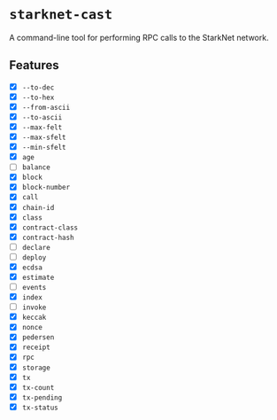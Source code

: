 # `starknet-cast`

A command-line tool for performing RPC calls to the StarkNet network.

## Features

-   [x] `--to-dec`
-   [x] `--to-hex`
-   [x] `--from-ascii`
-   [x] `--to-ascii`
-   [x] `--max-felt`
-   [x] `--max-sfelt`
-   [x] `--min-sfelt`
-   [x] `age`
-   [ ] `balance`
-   [x] `block`
-   [x] `block-number`
-   [x] `call`
-   [x] `chain-id`
-   [x] `class`
-   [x] `contract-class`
-   [x] `contract-hash`
-   [ ] `declare`
-   [ ] `deploy`
-   [x] `ecdsa`
-   [x] `estimate`
-   [ ] `events`
-   [x] `index`
-   [ ] `invoke`
-   [x] `keccak`
-   [x] `nonce`
-   [x] `pedersen`
-   [x] `receipt`
-   [x] `rpc`
-   [x] `storage`
-   [x] `tx`
-   [x] `tx-count`
-   [x] `tx-pending`
-   [x] `tx-status`

